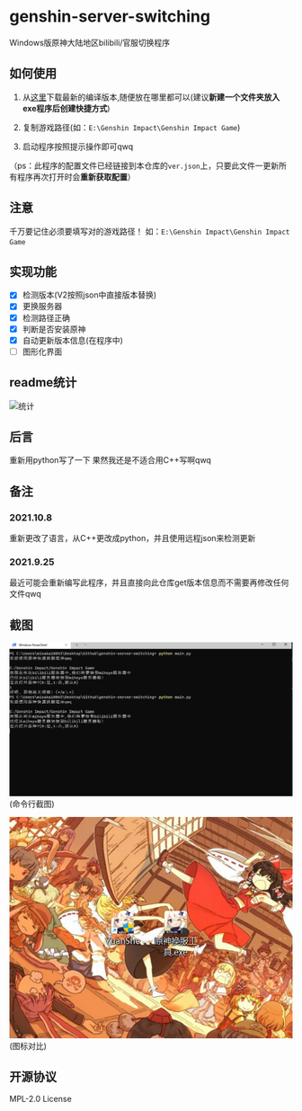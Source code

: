 # genshin-server-switching

Windows版原神大陆地区bilibili/官服切换程序

## 如何使用

1. 从[这里](http)下载最新的编译版本,随便放在哪里都可以(建议**新建一个文件夹放入exe程序后创建快捷方式**)

2. 复制游戏路径(如：`E:\Genshin Impact\Genshin Impact Game`)

3. 启动程序按照提示操作即可qwq

（ps：此程序的配置文件已经链接到本仓库的`ver.json`上，只要此文件一更新所有程序再次打开时会**重新获取配置**）

## 注意

千万要记住必须要填写对的游戏路径！
如：`E:\Genshin Impact\Genshin Impact Game`

## 实现功能

- [x] 检测版本(V2按照json中直接版本替换)
- [x] 更换服务器
- [x] 检测路径正确
- [x] 判断是否安装原神
- [x] 自动更新版本信息(在程序中)
- [ ] 图形化界面

## readme统计

![统计](https://count.getloli.com/get/@misaka10843?theme=elbooru)

## 后言

重新用python写了一下
果然我还是不适合用C++写啊qwq

## 备注

### 2021.10.8

重新更改了语言，从C++更改成python，并且使用远程json来检测更新

### 2021.9.25

最近可能会重新编写此程序，并且直接向此仓库get版本信息而不需要再修改任何文件qwq

## 截图

![命令行](jietu/1.png)
(命令行截图)

![图标对比](jietu/2.png)
(图标对比)

## 开源协议

MPL-2.0 License
